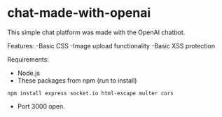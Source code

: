 # chat-made-with-openai
This simple chat platform was made with the OpenAI chatbot.

Features:
-Basic CSS
-Image upload functionality
-Basic XSS protection

Requirements:
- Node.js
- These packages from npm (run to install)
```
npm install express socket.io html-escape multer cors
```
- Port 3000 open.

